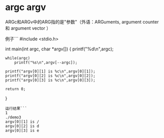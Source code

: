 # argc argv
ARGc和ARGv中的ARG指的是"参数"（外语：ARGuments, argument counter 和 argument vector ）

例子```
#include <stdio.h>

int main(int argc, char *argv[])
{
    printf("%d\n",argc);

    while(argc)
        printf("%s\n",argv[--argc]);

    printf("argv[0][1] is %c\n",argv[0][1]);
    printf("argv[0][2] is %c\n",argv[0][2]);
    printf("argv[0][3] is %c\n",argv[0][3]);

    return 0;
}

```
运行结果```
1
./demo3
argv[0][1] is /
argv[0][2] is d
argv[0][3] is e
```
